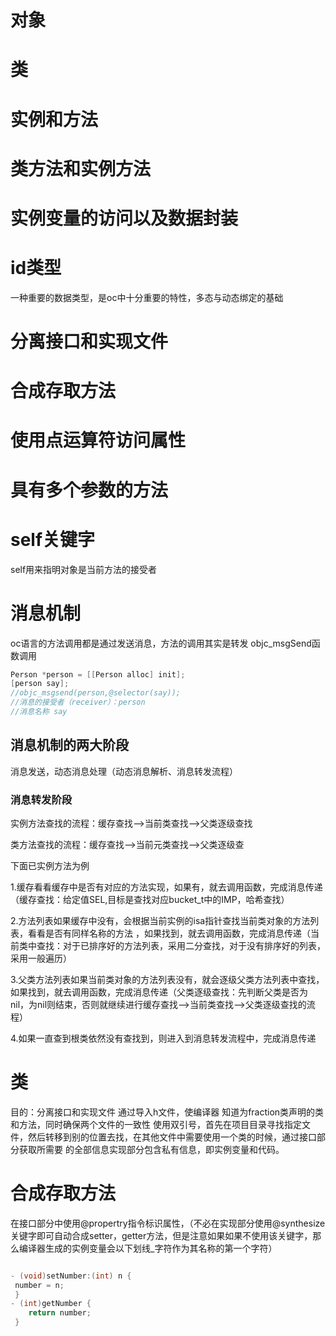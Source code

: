 # 对象

# 类

# 实例和方法

# 类方法和实例方法

# 实例变量的访问以及数据封装

# id类型
一种重要的数据类型，是oc中十分重要的特性，多态与动态绑定的基础
# 分离接口和实现文件

# 合成存取方法

# 使用点运算符访问属性

# 具有多个参数的方法

# self关键字
self用来指明对象是当前方法的接受者
# 消息机制
oc语言的方法调用都是通过发送消息，方法的调用其实是转发 objc_msgSend函数调用
```objective-c
Person *person = [[Person alloc] init];
[person say];
//objc_msgsend(person,@selector(say));
//消息的接受者（receiver）：person
//消息名称 say
```
## 消息机制的两大阶段
消息发送，动态消息处理（动态消息解析、消息转发流程）
### 消息转发阶段
实例方法查找的流程：缓存查找-->当前类查找-->父类逐级查找

类方法查找的流程：缓存查找-->当前元类查找-->父类逐级查

下面已实例方法为例

1.缓存看看缓存中是否有对应的方法实现，如果有，就去调用函数，完成消息传递（缓存查找：给定值SEL,目标是查找对应bucket_t中的IMP，哈希查找）

2.方法列表如果缓存中没有，会根据当前实例的isa指针查找当前类对象的方法列表，看看是否有同样名称的方法 ，如果找到，就去调用函数，完成消息传递（当前类中查找：对于已排序好的方法列表，采用二分查找，对于没有排序好的列表，采用一般遍历）

3.父类方法列表如果当前类对象的方法列表没有，就会逐级父类方法列表中查找，如果找到，就去调用函数，完成消息传递（父类逐级查找：先判断父类是否为nil，为nil则结束，否则就继续进行缓存查找-->当前类查找-->父类逐级查找的流程）

4.如果一直查到根类依然没有查找到，则进入到消息转发流程中，完成消息传递
# 类
目的：分离接口和实现文件
通过导入h文件，使编译器 知道为fraction类声明的类和方法，同时确保两个文件的一致性
使用双引号，首先在项目目录寻找指定文件，然后转移到别的位置去找，在其他文件中需要使用一个类的时候，通过接口部分获取所需要 的全部信息实现部分包含私有信息，即实例变量和代码。
# 合成存取方法
在接口部分中使用@propertry指令标识属性，（不必在实现部分使用@synthesize关键字即可自动合成setter，getter方法，但是注意如果如果不使用该关键字，那么编译器生成的实例变量会以下划线_字符作为其名称的第一个字符）
```objective-c

- (void)setNumber:(int) n {
 number = n;
 }
- (int)getNumber {
	return number;
 }
```
 
